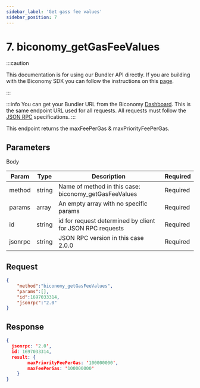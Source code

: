 ```yaml
---
sidebar_label: 'Get gass fee values'
sidebar_position: 7
---
```


# 7. biconomy_getGasFeeValues

:::caution

This documentation is for using our Bundler API directly. If you are building with the Biconomy SDK you can follow the instructions on this [page](/Bundler/bundlermethods). 

:::

:::info
You can get your Bundler URL from the Biconomy [Dashboard](https://dashboard.biconomy.io/bundlers). This is the same endpoint URL used for all requests. All requests must follow the [JSON RPC](https://www.jsonrpc.org/specification) specifications.
:::

This endpoint returns the maxFeePerGas & maxPriorityFeePerGas.

## Parameters

Body

| Param | Type | Description | Required |
| --------------- | --------------- | --------------- | --------------- |
| method | string | Name of method in this case: biconomy_getGasFeeValues| Required |
| params | array | An empty array with no specific params | Required |
| id | string | id for request determined by client for JSON RPC requests  | Required |
| jsonrpc | string | JSON RPC version in this case 2.0.0  | Required |

## Request

```json
{
	"method":"biconomy_getGasFeeValues",
	"params":[],
	"id":1697033314,
	"jsonrpc":"2.0"
}

```

## Response

```json
{
  jsonrpc: '2.0',
  id: 1697033314,
  result: { 
		maxPriorityFeePerGas: '100000000', 
		maxFeePerGas: '100000000' 
	}
}

```